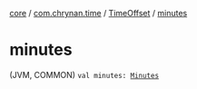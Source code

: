 [core](../../index.md) / [com.chrynan.time](../index.md) / [TimeOffset](index.md) / [minutes](./minutes.md)

# minutes

(JVM, COMMON) `val minutes: `[`Minutes`](../-minutes/index.md)